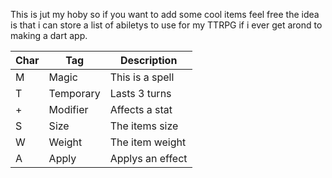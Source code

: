 This is jut my hoby so if you want to add some cool items feel free
  the idea is that i can store a list of abiletys to use for my TTRPG
  if i ever get arond to making a dart app.

|  Char  |   Tag   |    Description    |
|--------|---------|-------------------|
|    M   |  Magic  |  This is a spell  |    
|    T   |Temporary|   Lasts 3 turns   |      
|    +   | Modifier|   Affects a stat  |      
|    S   |  Size   |   The items size  |
|    W   |  Weight |  The item weight  |
|    A   |  Apply  |  Applys an effect |
